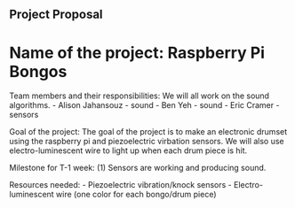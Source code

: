 ## Project Proposal ##

# Name of the project: Raspberry Pi Bongos #

Team members and their responsibilities:
We will all work on the sound algorithms. 
	- Alison Jahansouz - sound
	- Ben Yeh - sound 
	- Eric Cramer - sensors

Goal of the project:
	The goal of the project is to make an electronic drumset using the raspberry pi and piezoelectric virbation sensors. We will also use electro-luminescent wire to light up when each drum piece is hit. 

Milestone for T-1 week:
	(1) Sensors are working and producing sound.

Resources needed:
	- Piezoelectric vibration/knock sensors
	- Electro-luminescent wire (one color for each bongo/drum piece)
